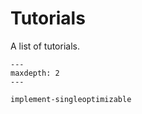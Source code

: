 # Tutorials

A list of tutorials.

```{toctree}
---
maxdepth: 2
---

implement-singleoptimizable
```
